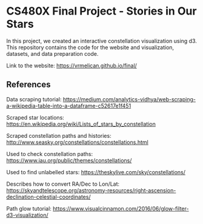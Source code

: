 # CS480X Final Project - Stories in Our Stars

In this project, we created an interactive constellation visualization using d3. This repository contains the code for the website and visualization, datasets, and data preparation code.

Link to the website: https://vrmelican.github.io/final/

## References

Data scraping tutorial: https://medium.com/analytics-vidhya/web-scraping-a-wikipedia-table-into-a-dataframe-c52617e1f451

Scraped star locations: https://en.wikipedia.org/wiki/Lists_of_stars_by_constellation

Scraped constellation paths and histories: http://www.seasky.org/constellations/constellations.html

Used to check constellation paths: https://www.iau.org/public/themes/constellations/

Used to find unlabelled stars: https://theskylive.com/sky/constellations/

Describes how to convert RA/Dec to Lon/Lat: https://skyandtelescope.org/astronomy-resources/right-ascension-declination-celestial-coordinates/

Path glow tutorial: https://www.visualcinnamon.com/2016/06/glow-filter-d3-visualization/




